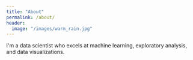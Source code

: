 ```yaml
---
title: "About"
permalink: /about/
header:
  image: "/images/warm_rain.jpg"
---
```


I'm a data scientist who excels at machine learning, exploratory analysis,
and data visualizations.
